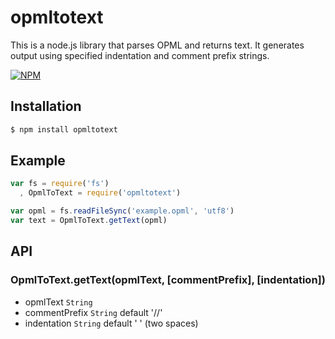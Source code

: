 # opmltotext

This is a node.js library that parses OPML and returns text.  It generates output using specified indentation and comment prefix strings.

[![NPM](https://nodei.co/npm/opmltotext.png)](https://nodei.co/npm/opmltotext/)

## Installation

```bash
$ npm install opmltotext
```

## Example

```js
var fs = require('fs')
  , OpmlToText = require('opmltotext')

var opml = fs.readFileSync('example.opml', 'utf8')
var text = OpmlToText.getText(opml)
```

## API

### OpmlToText.getText(opmlText, [commentPrefix], [indentation])

* opmlText `String`
* commentPrefix `String` default '//'
* indentation `String` default '  ' (two spaces)
